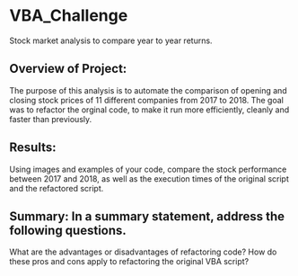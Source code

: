 # VBA_Challenge

Stock market analysis to compare year to year returns.

## Overview of Project: 

The purpose of this analysis is to automate the comparison of opening and closing stock prices of 11 different companies from 2017 to 2018. The goal was to refactor the orginal code, to make it run more efficiently, cleanly and faster than previously.  

## Results: 

Using images and examples of your code, compare the stock performance between 2017 and 2018, as well as the execution times of the original script and the refactored script.

## Summary: In a summary statement, address the following questions.
What are the advantages or disadvantages of refactoring code?
How do these pros and cons apply to refactoring the original VBA script?
